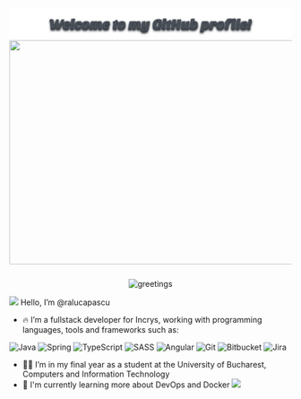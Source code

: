 <h1>
<div align="center">
<img src="Welcome to my GitHub profile!.svg" width="1000"/>
<img src="https://media.giphy.com/media/grGERyO90y9roBbVxR/giphy.gif" width="1400" height="400"/>
</div>
</h1>
<div align="center">
<img src="https://media.giphy.com/media/jZ95MZU7qLrl2D9YQb/giphy.gif" alt="greetings"/>
</div>

 <img src="https://media.giphy.com/media/d2q5xmEaZKj281qrng/giphy.gif" width="50"/> Hello, I’m @ralucapascu
- :fire: I’m a fullstack developer for Incrys, working with programming languages, tools and frameworks such as:  

![Java](https://img.shields.io/badge/java-%23ED8B00.svg?style=for-the-badge&logo=java&logoColor=white)
![Spring](https://img.shields.io/badge/spring-%236DB33F.svg?style=for-the-badge&logo=spring&logoColor=white)
![TypeScript](https://img.shields.io/badge/typescript-%23007ACC.svg?style=for-the-badge&logo=typescript&logoColor=white)
![SASS](https://img.shields.io/badge/SASS-hotpink.svg?style=for-the-badge&logo=SASS&logoColor=white)
![Angular](https://img.shields.io/badge/angular-%23DD0031.svg?style=for-the-badge&logo=angular&logoColor=white)
![Git](https://img.shields.io/badge/git-%23F05033.svg?style=for-the-badge&logo=git&logoColor=white)
![Bitbucket](https://img.shields.io/badge/bitbucket-%230047B3.svg?style=for-the-badge&logo=bitbucket&logoColor=white)
![Jira](https://img.shields.io/badge/jira-%230A0FFF.svg?style=for-the-badge&logo=jira&logoColor=white)

- :woman_student: I’m in my final year as a student at the University of Bucharest, Computers and Information Technology
- :open_book: I'm currently learning more about DevOps and Docker <img src="https://media.giphy.com/media/2cKnOCGJI54emAKFYu/giphy.gif" width="40"/>

<!---
ralucapascu/ralucapascu is a ✨ special ✨ repository because its `README.md` (this file) appears on your GitHub profile.
You can click the Preview link to take a look at your changes.
--->
